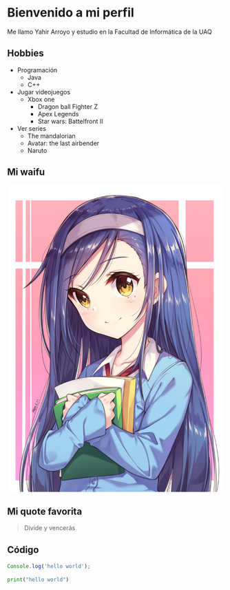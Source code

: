 # Bienvenido a mi perfil

Me llamo Yahir Arroyo y estudio en la Facultad de Informática de la UAQ

## Hobbies
- Programación
    - Java
    - C++
- Jugar videojuegos
    - Xbox one
        - Dragon ball Fighter Z
        - Apex Legends
        - Star wars: Battelfront II
- Ver series
    - The mandalorian
    - Avatar: the last airbender
    - Naruto

## Mi waifu
![Foto de mi waifu](Fumino.jpg)

## Mi quote favorita

> Divide y vencerás

## Código
```JavaScript
Console.log('hello world');
```
```Python
print("hello world")
```

